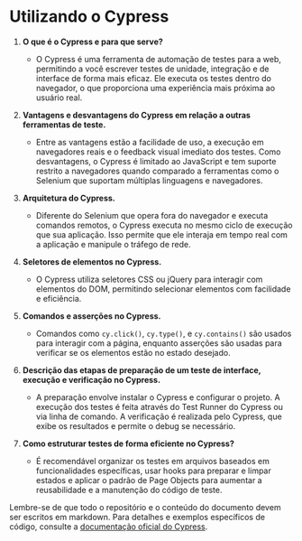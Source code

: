 # Utilizando o Cypress

1. **O que é o Cypress e para que serve?**
   - O Cypress é uma ferramenta de automação de testes para a web, permitindo a você escrever testes de unidade, integração e de interface de forma mais eficaz. Ele executa os testes dentro do navegador, o que proporciona uma experiência mais próxima ao usuário real.

2. **Vantagens e desvantagens do Cypress em relação a outras ferramentas de teste.**
   - Entre as vantagens estão a facilidade de uso, a execução em navegadores reais e o feedback visual imediato dos testes. Como desvantagens, o Cypress é limitado ao JavaScript e tem suporte restrito a navegadores quando comparado a ferramentas como o Selenium que suportam múltiplas linguagens e navegadores.

3. **Arquitetura do Cypress.**
   - Diferente do Selenium que opera fora do navegador e executa comandos remotos, o Cypress executa no mesmo ciclo de execução que sua aplicação. Isso permite que ele interaja em tempo real com a aplicação e manipule o tráfego de rede.

4. **Seletores de elementos no Cypress.**
   - O Cypress utiliza seletores CSS ou jQuery para interagir com elementos do DOM, permitindo selecionar elementos com facilidade e eficiência.

5. **Comandos e asserções no Cypress.**
   - Comandos como `cy.click()`, `cy.type()`, e `cy.contains()` são usados para interagir com a página, enquanto asserções são usadas para verificar se os elementos estão no estado desejado.

6. **Descrição das etapas de preparação de um teste de interface, execução e verificação no Cypress.**
   - A preparação envolve instalar o Cypress e configurar o projeto. A execução dos testes é feita através do Test Runner do Cypress ou via linha de comando. A verificação é realizada pelo Cypress, que exibe os resultados e permite o debug se necessário.

7. **Como estruturar testes de forma eficiente no Cypress?**
   - É recomendável organizar os testes em arquivos baseados em funcionalidades específicas, usar hooks para preparar e limpar estados e aplicar o padrão de Page Objects para aumentar a reusabilidade e a manutenção do código de teste.

Lembre-se de que todo o repositório e o conteúdo do documento devem ser escritos em markdown. Para detalhes e exemplos específicos de código, consulte a [documentação oficial do Cypress](https://docs.cypress.io/).